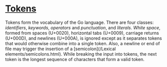 # [Tokens](#tokens)

Tokens form the vocabulary of the Go language. There are four classes: *identifiers*, *keywords*, *operators* and *punctuation*, and *literals*. *White space*, formed from spaces (U+0020), horizontal tabs (U+0009), carriage returns (U+000D), and newlines (U+000A), is ignored except as it separates tokens that would otherwise combine into a single token. Also, a newline or end of file may trigger the insertion of a [semicolon](/Lexical elements/semicolons.html). While breaking the input into tokens, the next token is the longest sequence of characters that form a valid token.
